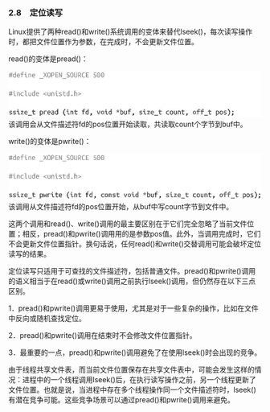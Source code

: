 ### 2.8　定位读写

Linux提供了两种read()和write()系统调用的变体来替代lseek()，每次读写操作时，都把文件位置作为参数，在完成时，不会更新文件位置。

read()的变体是pread()：



![50.jpg](../images/50.jpg)
该调用会从文件描述符fd的pos位置开始读取，共读取count个字节到buf中。

write()的变体是pwrite()：



![51.jpg](../images/51.jpg)
该调用从文件描述符fd的pos位置开始，从buf中写count字节到文件中。

这两个调用和read()、write()调用的最主要区别在于它们完全忽略了当前文件位置；相反，pread()和pwrite()调用用的是参数pos值。此外，当调用完成时，它们不会更新文件位置指针。换句话说，任何read()和write()交替调用可能会破坏定位读写的结果。

定位读写只适用于可查找的文件描述符，包括普通文件。pread()和pwrite()调用的语义相当于在read()或write()调用之前执行lseek()调用，但仍然存在以下三点区别。

1．pread()和pwrite()调用更易于使用，尤其是对于一些复杂的操作，比如在文件中反向或随机查找定位。

2．pread()和pwrite()调用在结束时不会修改文件位置指针。

3．最重要的一点，pread()和pwrite()调用避免了在使用lseek()时会出现的竞争。

由于线程共享文件表，而当前文件位置保存在共享文件表中，可能会发生这样的情况：进程中的一个线程调用lseek()后，在执行读写操作之前，另一个线程更新了文件位置。也就是说，当进程中存在多个线程操作同一个文件描述符时，lseek()有潜在竞争可能。这些竞争场景可以通过pread()和pwrite()调用来避免。

